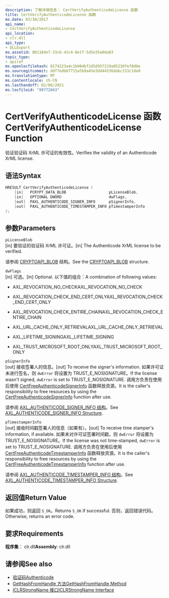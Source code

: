 ```yaml
---
description: 了解详细信息： CertVerifyAuthenticodeLicense 函数
title: CertVerifyAuthenticodeLicense 函数
ms.date: 03/30/2017
api_name:
- CertVerifyAuthenticodeLicense
api_location:
- clr.dll
api_type:
- DLLExport
ms.assetid: 00118de7-33c6-41c4-8e1f-5d5e35e0da83
topic_type:
- apiref
ms.openlocfilehash: 0174223a4c1b984bf2d5d957219a85230fef8d0e
ms.sourcegitcommit: ddf7edb67715a5b9a45e3dd44536dabc153c1de0
ms.translationtype: MT
ms.contentlocale: zh-CN
ms.lasthandoff: 02/06/2021
ms.locfileid: "99772843"
---
```

# <a name="certverifyauthenticodelicense-function"></a><span data-ttu-id="95ad2-103">CertVerifyAuthenticodeLicense 函数</span><span class="sxs-lookup"><span data-stu-id="95ad2-103">CertVerifyAuthenticodeLicense Function</span></span>

<span data-ttu-id="95ad2-104">验证验证码 XrML 许可证的有效性。</span><span class="sxs-lookup"><span data-stu-id="95ad2-104">Verifies the validity of an Authenticode XrML license.</span></span>

## <a name="syntax"></a><span data-ttu-id="95ad2-105">语法</span><span class="sxs-lookup"><span data-stu-id="95ad2-105">Syntax</span></span>

```cpp
HRESULT CertVerifyAuthenticodeLicense (
    [in]   PCRYPT_DATA_BLOB                   pLicenseBlob,
    [in]   OPTIONAL DWORD                     dwFlags,
    [out]  PAXL_AUTHENTICODE_SIGNER_INFO      pSignerInfo,
    [out]  PAXL_AUTHENTICODE_TIMESTAMPER_INFO pTimestamperInfo
);
```

## <a name="parameters"></a><span data-ttu-id="95ad2-106">参数</span><span class="sxs-lookup"><span data-stu-id="95ad2-106">Parameters</span></span>

 `pLicenseBlob`\
 <span data-ttu-id="95ad2-107">[in] 要验证的验证码 XrML 许可证。</span><span class="sxs-lookup"><span data-stu-id="95ad2-107">[in] The Authenticode XrML license to be verified.</span></span>

 <span data-ttu-id="95ad2-108">请参阅 [CRYPTOAPI_BLOB](/windows/win32/api/dpapi/ns-dpapi-crypt_integer_blob) 结构。</span><span class="sxs-lookup"><span data-stu-id="95ad2-108">See the [CRYPTOAPI_BLOB](/windows/win32/api/dpapi/ns-dpapi-crypt_integer_blob) structure.</span></span>

 `dwFlags`\
 <span data-ttu-id="95ad2-109">[in] 可选。</span><span class="sxs-lookup"><span data-stu-id="95ad2-109">[in] Optional.</span></span> <span data-ttu-id="95ad2-110">以下值的组合：</span><span class="sxs-lookup"><span data-stu-id="95ad2-110">A combination of following values:</span></span>

- <span data-ttu-id="95ad2-111">AXL_REVOCATION_NO_CHECK</span><span class="sxs-lookup"><span data-stu-id="95ad2-111">AXL_REVOCATION_NO_CHECK</span></span>

- <span data-ttu-id="95ad2-112">AXL_REVOCATION_CHECK_END_CERT_ONLY</span><span class="sxs-lookup"><span data-stu-id="95ad2-112">AXL_REVOCATION_CHECK_END_CERT_ONLY</span></span>

- <span data-ttu-id="95ad2-113">AXL_REVOCATION_CHECK_ENTIRE_CHAIN</span><span class="sxs-lookup"><span data-stu-id="95ad2-113">AXL_REVOCATION_CHECK_ENTIRE_CHAIN</span></span>

- <span data-ttu-id="95ad2-114">AXL_URL_CACHE_ONLY_RETRIEVAL</span><span class="sxs-lookup"><span data-stu-id="95ad2-114">AXL_URL_CACHE_ONLY_RETRIEVAL</span></span>

- <span data-ttu-id="95ad2-115">AXL_LIFETIME_SIGNING</span><span class="sxs-lookup"><span data-stu-id="95ad2-115">AXL_LIFETIME_SIGNING</span></span>

- <span data-ttu-id="95ad2-116">AXL_TRUST_MICROSOFT_ROOT_ONLY</span><span class="sxs-lookup"><span data-stu-id="95ad2-116">AXL_TRUST_MICROSOFT_ROOT_ONLY</span></span>

 `pSignerInfo`\
 <span data-ttu-id="95ad2-117">[out] 接收签署人的信息。</span><span class="sxs-lookup"><span data-stu-id="95ad2-117">[out] To receive the signer's information.</span></span> <span data-ttu-id="95ad2-118">如果许可证未进行签名，则 `dwError` 将设置为 TRUST_E_NOSIGNATURE。</span><span class="sxs-lookup"><span data-stu-id="95ad2-118">If the license wasn't signed, `dwError` is set to TRUST_E_NOSIGNATURE.</span></span> <span data-ttu-id="95ad2-119">调用方负责在使用后使用 [CertFreeAuthenticodeSignerInfo](certfreeauthenticodesignerinfo-function.md) 函数释放资源。</span><span class="sxs-lookup"><span data-stu-id="95ad2-119">It is the caller's responsibility to free resources by using the [CertFreeAuthenticodeSignerInfo](certfreeauthenticodesignerinfo-function.md) function after use.</span></span>

 <span data-ttu-id="95ad2-120">请参阅 [AXL_AUTHENTICODE_SIGNER_INFO 结构](axl-authenticode-signer-info-structure.md)。</span><span class="sxs-lookup"><span data-stu-id="95ad2-120">See [AXL_AUTHENTICODE_SIGNER_INFO Structure](axl-authenticode-signer-info-structure.md).</span></span>

 `pTimestamperInfo`\
 <span data-ttu-id="95ad2-121">[out] 接收时间戳签署人的信息（如果有）。</span><span class="sxs-lookup"><span data-stu-id="95ad2-121">[out] To receive time stamper's information, if available.</span></span> <span data-ttu-id="95ad2-122">如果未对许可证签署时间戳，则 `dwError` 将设置为 TRUST_E_NOSIGNATURE。</span><span class="sxs-lookup"><span data-stu-id="95ad2-122">If the license was not time-stamped, `dwError` is set to TRUST_E_NOSIGNATURE.</span></span> <span data-ttu-id="95ad2-123">调用方负责在使用后使用 [CertFreeAuthenticodeTimestamperInfo](certfreeauthenticodetimestamperinfo-function.md) 函数释放资源。</span><span class="sxs-lookup"><span data-stu-id="95ad2-123">It is the caller's responsibility to free resources by using the [CertFreeAuthenticodeTimestamperInfo](certfreeauthenticodetimestamperinfo-function.md) function after use.</span></span>

 <span data-ttu-id="95ad2-124">请参阅 [AXL_AUTHENTICODE_TIMESTAMPER_INFO 结构](axl-authenticode-timestamper-info-structure.md)。</span><span class="sxs-lookup"><span data-stu-id="95ad2-124">See [AXL_AUTHENTICODE_TIMESTAMPER_INFO Structure](axl-authenticode-timestamper-info-structure.md).</span></span>

## <a name="return-value"></a><span data-ttu-id="95ad2-125">返回值</span><span class="sxs-lookup"><span data-stu-id="95ad2-125">Return Value</span></span>

 <span data-ttu-id="95ad2-126">如果成功，则返回 `S_OK`。</span><span class="sxs-lookup"><span data-stu-id="95ad2-126">Returns `S_OK` if successful.</span></span> <span data-ttu-id="95ad2-127">否则，返回错误代码。</span><span class="sxs-lookup"><span data-stu-id="95ad2-127">Otherwise, returns an error code.</span></span>

## <a name="requirements"></a><span data-ttu-id="95ad2-128">要求</span><span class="sxs-lookup"><span data-stu-id="95ad2-128">Requirements</span></span>

<span data-ttu-id="95ad2-129">**程序集**： clr.dll</span><span class="sxs-lookup"><span data-stu-id="95ad2-129">**Assembly**: clr.dll</span></span>

## <a name="see-also"></a><span data-ttu-id="95ad2-130">请参阅</span><span class="sxs-lookup"><span data-stu-id="95ad2-130">See also</span></span>

- [<span data-ttu-id="95ad2-131">验证码</span><span class="sxs-lookup"><span data-stu-id="95ad2-131">Authenticode</span></span>](index.md)
- [<span data-ttu-id="95ad2-132">GetHashFromHandle 方法</span><span class="sxs-lookup"><span data-stu-id="95ad2-132">GetHashFromHandle Method</span></span>](../hosting/iclrstrongname-gethashfromhandle-method.md)
- [<span data-ttu-id="95ad2-133">ICLRStrongName 接口</span><span class="sxs-lookup"><span data-stu-id="95ad2-133">ICLRStrongName Interface</span></span>](../hosting/iclrstrongname-interface.md)
